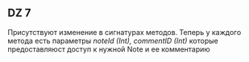 ## DZ 7

Присутствуют изменение в сигнатурах методов.
Теперь у каждого метода есть параметры
_noteId (Int),  commentID (Int)_ которые предоставляюст
доступ к нужной Note и ее комментарию